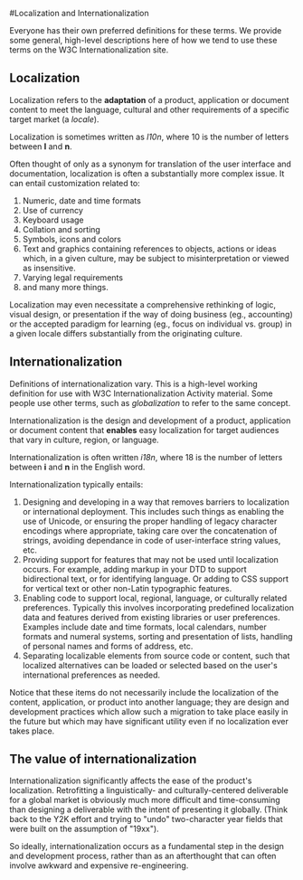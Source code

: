 #Localization and Internationalization

Everyone has their own preferred definitions for these terms. We provide some general, high-level descriptions here of how we tend to use these terms on the W3C Internationalization site.

## Localization

Localization refers to the __adaptation__ of a product, application or document content to meet the language, cultural and other requirements of a specific target market (a _locale_).

Localization is sometimes written as _l10n_, where 10 is the number of letters between **l** and **n**.

Often thought of only as a synonym for translation of the user interface and documentation, localization is often a substantially more complex issue. It can entail customization related to:

  1. Numeric, date and time formats
  2. Use of currency
  3. Keyboard usage
  4. Collation and sorting
  5. Symbols, icons and colors
  6. Text and graphics containing references to objects, actions or ideas which, in a given culture, may be subject to misinterpretation or viewed as insensitive.
  7. Varying legal requirements
  8. and many more things.

Localization may even necessitate a comprehensive rethinking of logic, visual design, or presentation if the way of doing business (eg., accounting) or the accepted paradigm for learning (eg., focus on individual vs. group) in a given locale differs substantially from the originating culture.

## Internationalization

Definitions of internationalization vary. This is a high-level working definition for use with W3C Internationalization Activity material. Some people use other terms, such as _globalization_ to refer to the same concept.

Internationalization is the design and development of a product, application or document content that __enables__ easy localization for target audiences that vary in culture, region, or language.

Internationalization is often written _i18n_, where 18 is the number of letters between __i__ and __n__ in the English word.

Internationalization typically entails:

  1. Designing and developing in a way that removes barriers to localization or international deployment. This includes such things as enabling the use of Unicode, or ensuring the proper handling of legacy character encodings where appropriate, taking care over the concatenation of strings, avoiding dependance in code of user-interface string values, etc.
  2. Providing support for features that may not be used until localization occurs. For example, adding markup in your DTD to support bidirectional text, or for identifying language. Or adding to CSS support for vertical text or other non-Latin typographic features.
  3. Enabling code to support local, regional, language, or culturally related preferences. Typically this involves incorporating predefined localization data and features derived from existing libraries or user preferences. Examples include date and time formats, local calendars, number formats and numeral systems, sorting and presentation of lists, handling of personal names and forms of address, etc.
  4. Separating localizable elements from source code or content, such that localized alternatives can be loaded or selected based on the user's international preferences as needed.

Notice that these items do not necessarily include the localization of the content, application, or product into another language; they are design and development practices which allow such a migration to take place easily in the future but which may have significant utility even if no localization ever takes place.

## The value of internationalization

Internationalization significantly affects the ease of the product's localization. Retrofitting a linguistically- and culturally-centered deliverable for a global market is obviously much more difficult and time-consuming than designing a deliverable with the intent of presenting it globally. (Think back to the Y2K effort and trying to "undo" two-character year fields that were built on the assumption of "19xx").

So ideally, internationalization occurs as a fundamental step in the design and development process, rather than as an afterthought that can often involve awkward and expensive re-engineering.
